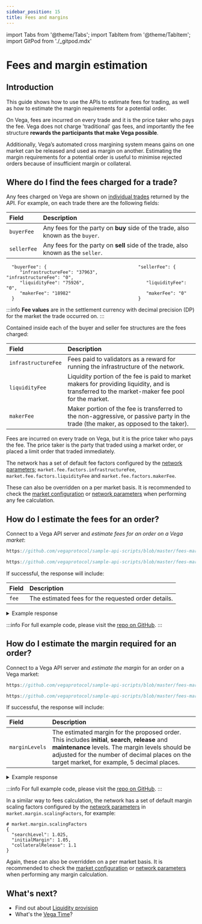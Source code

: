 ```yaml
---
sidebar_position: 15
title: Fees and margins 
---
```

import Tabs from '@theme/Tabs';
import TabItem from '@theme/TabItem';
import GitPod from './_gitpod.mdx'

# Fees and margin estimation

## Introduction

This guide shows how to use the APIs to estimate fees for trading, as well as how to estimate the margin requirements for a potential order.

On Vega, fees are incurred on every trade and it is the price taker who pays the fee. Vega does not charge 'traditional' gas fees, and importantly the fee structure **rewards the participants that make Vega possible**.

Additionally, Vega’s automated cross margining system means gains on one market can be released and used as margin on another. Estimating the margin requirements for a potential order is useful to minimise rejected orders because of insufficient margin or collateral.

## Where do I find the fees charged for a trade?

Any fees charged on Vega are shown on [individual trades](list-orders-trades.md#listing-trades-for-an-order) returned by the API. For example, on each trade there are the following fields:

| Field          |  Description  |
| :----------------- | :------------- |
| `buyerFee` | Any fees for the party on **buy** side of the trade, also known as the `buyer`. |
| `sellerFee` | Any fees for the party on **sell** side of the trade, also known as the `seller`. |

```
  "buyerFee": {                                  "sellerFee": {
     "infrastructureFee": "37963",                  "infrastructureFee": "0",
     "liquidityFee": "75926",                       "liquidityFee": "0",
     "makerFee": "18982"                            "makerFee": "0"
  }                                              }
```

:::info
**Fee values** are in the settlement currency with decimal precision (DP) for the market the trade occurred on.
:::

Contained inside each of the buyer and seller fee structures are the fees charged:

| Field          |  Description  |
| :----------------- | :------------- |
| `infrastructureFee` | Fees paid to validators as a reward for running the infrastructure of the network. |
| `liquidityFee` | Liquidity portion of the fee is paid to market makers for providing liquidity, and is transferred to the market-maker fee pool for the market. |
| `makerFee` | Maker portion of the fee is transferred to the non-aggressive, or passive party in the trade (the maker, as opposed to the taker). |

Fees are incurred on every trade on Vega, but it is the price taker who pays the fee. The price taker is the party that traded using a market order, or placed a limit order that traded immediately.

The network has a set of default fee factors configured by the [network parameters](create-market.md#where-do-i-find-the-current-network-parameters); `market.fee.factors.infrastructureFee`, `market.fee.factors.liquidityFee` and `market.fee.factors.makerFee`. 

These can also be overridden on a per market basis. It is recommended to check the [market configuration](markets.md#listing-markets-on-a-vega-network) or [network parameters](create-market.md#where-do-i-find-the-current-network-parameters) when performing any fee calculation.

## How do I estimate the fees for an order?

Connect to a Vega API server and *estimate fees for an order on a Vega market*:  

<Tabs groupId="codesamples1">
<TabItem value="shell-rest" label="Shell (REST)">

```js reference
https://github.com/vegaprotocol/sample-api-scripts/blob/master/fees-margins-estimation/get-fees-margins-estimate.sh#L75-L93
```

</TabItem>
<TabItem value="python-rest" label="Python (REST)">

```js reference
https://github.com/vegaprotocol/sample-api-scripts/blob/master/fees-margins-estimation/get-fees-margins-estimate.py#L95-L113
```

</TabItem>
</Tabs>

If successful, the response will include:

| Field          |  Description  |
| :----------------- | :------------- |
| `fee` | The estimated fees for the requested order details. |

<details><summary>Example response</summary>

```js reference
https://github.com/vegaprotocol/sample-api-scripts/blob/master/fees-margins-estimation/response-examples.txt#L2-L18
```

</details>

:::info
For full example code, please visit the [repo on GitHub](https://github.com/vegaprotocol/sample-api-scripts/blob/master/fees-margins-estimation/).
:::

## How do I estimate the margin required for an order?

Connect to a Vega API server and *estimate the margin* for an order on a Vega market:  

<GitPod />

<Tabs groupId="codesamples2">
<TabItem value="shell-rest" label="Shell (REST)">

```js reference
https://github.com/vegaprotocol/sample-api-scripts/blob/master/fees-margins-estimation/get-fees-margins-estimate.sh#L102-L120
```

</TabItem>
<TabItem value="python-rest" label="Python (REST)">

```js reference
https://github.com/vegaprotocol/sample-api-scripts/blob/master/fees-margins-estimation/get-fees-margins-estimate.py#L121-L139
```

</TabItem>
</Tabs>

If successful, the response will include:

| Field          |  Description  |
| :----------------- | :------------- |
| `marginLevels` | The estimated margin for the proposed order. This includes **initial**, **search**, **release** and **maintenance** levels. The margin levels should be adjusted for the number of decimal places on the target market, for example, 5 decimal places. |

<details><summary>Example response</summary>

```js reference
https://github.com/vegaprotocol/sample-api-scripts/blob/master/fees-margins-estimation/response-examples.txt#L24-L36
```

</details>

:::info
For full example code, please visit the [repo on GitHub](https://github.com/vegaprotocol/sample-api-scripts/blob/master/fees-margins-estimation/).
:::



In a similar way to fees calculation, the network has a set of default margin scaling factors configured by the [network parameters](create-market.md#where-do-i-find-the-current-network-parameters) in `market.margin.scalingFactors`, for example:

```
# market.margin.scalingFactors
{
  "searchLevel": 1.025,
  "initialMargin": 1.05,
  "collateralRelease": 1.1
}
```

Again, these can also be overridden on a per market basis. It is recommended to check the [market configuration](markets.md#listing-markets-on-a-vega-network) or [network parameters](create-market.md#where-do-i-find-the-current-network-parameters) when performing any margin calculation.


## What's next?

 * Find out about [Liquidity provision](liquidity-provision.md)
 * What's the [Vega Time](time.md)?
 
